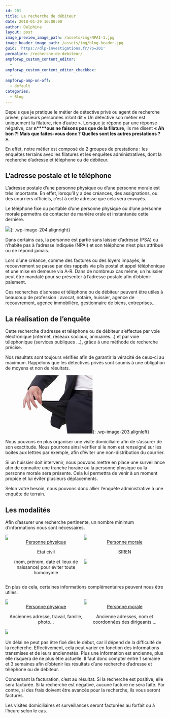 ```yaml
---
id: 201
title: La recherche de débiteur
date: 2018-01-29 10:00:00
author: Delphine
layout: post
image_preview_image_path: /assets/img/NPAI-1.jpg
image_header_image_path: /assets/img/blog-header.jpg
guid: 'https://dlp-investigations.fr/?p=201'
permalink: /recherche-de-debiteur/
ampforwp_custom_content_editor:
  -
ampforwp_custom_content_editor_checkbox:
  -
ampforwp-amp-on-off:
  - default
categories:
  - Blog
---
```


Depuis que je pratique le m&eacute;tier de d&eacute;tective priv&eacute; ou agent de recherche priv&eacute;e, plusieurs personnes m’ont dit &laquo; Un d&eacute;tective son m&eacute;tier est uniquement la filature, rien d’autre &raquo;. Lorsque je r&eacute;pond par une r&eacute;ponse n&eacute;gative, car **n****ous ne faisons pas que de la filature**, ils me disent **&laquo; Ah bon ?! Mais que faites-vous donc ? Quelles sont les autres prestations ? &raquo;**.<!--base32-c9gq6t9k68pp8vkhe4u78e1dc9gq6t9k68-base32-->

En effet, notre m&eacute;tier est compos&eacute; de 2 groupes de prestations : les enqu&ecirc;tes terrains avec les filatures et les enqu&ecirc;tes administratives, dont la recherche d’adresse et t&eacute;l&eacute;phone ou de d&eacute;biteur.

## L’adresse postale et le t&eacute;l&eacute;phone

L’adresse postale d’une personne physique ou d’une personne morale est tr&egrave;s importante. En effet, lorsqu’il y a des cr&eacute;ances, des assignations, ou des courriers officiels, c’est &agrave; cette adresse que cela sera envoy&eacute;s.

Le t&eacute;l&eacute;phone fixe ou portable d’une personne physique ou d’une personne morale permettra de contacter de mani&egrave;re orale et instantan&eacute;e cette derni&egrave;re.

![](https://i0.wp.com/dlp-investigations.fr/wp-content/uploads/2018/01/NPAI-1-filigrane.jpg?resize=122%2C122&amp;ssl=1){: .wp-image-204.alignright}

Dans certains cas, la personne est partie sans laisser d’adresse (PSA) ou n’habite pas &agrave; l’adresse indiqu&eacute;e (NPAI) et son t&eacute;l&eacute;phone n’est plus attribu&eacute; ou ne r&eacute;pond jamais.

Lors d’une cr&eacute;ance, comme des factures ou des loyers impay&eacute;s, le recouvrement se passe par des rappels via plis postal et appel t&eacute;l&eacute;phonique et une mise en demeure via A-R. Dans de nombreux cas m&ecirc;me, un huissier peut &ecirc;tre mandat&eacute; pour se pr&eacute;senter &agrave; l’adresse postale afin d’obtenir paiement.

Ces recherches d’adresse et t&eacute;l&eacute;phone ou de d&eacute;biteur peuvent &ecirc;tre utiles &agrave; beaucoup de profession : avocat, notaire, huissier, agence de recouvrement, agence immobili&egrave;re, gestionnaire de biens, entreprises…

## La r&eacute;alisation de l’enqu&ecirc;te

Cette recherche d’adresse et t&eacute;l&eacute;phone ou de d&eacute;biteur s’effectue par voie &eacute;lectronique (internet, r&eacute;seaux sociaux, annuaires…) et par voie t&eacute;l&eacute;phonique (services publiques …), gr&acirc;ce &agrave; une m&eacute;thode de recherche pr&eacute;cise.

Nos r&eacute;sultats sont toujours v&eacute;rifi&eacute;s afin de garantir la v&eacute;racit&eacute; de ceux-ci au maximum. Rappelons que les d&eacute;tectives priv&eacute;s sont soumis &agrave; une obligation de moyens et non de r&eacute;sultats.

![](/uploads/debiteur.jpg){: .wp-image-203.alignleft}

Nous pouvons en plus organiser une visite domiciliaire afin de s’assurer de son exactitude. Nous pourrons ainsi v&eacute;rifier si le nom est renseign&eacute; sur les boites aux lettres par exemple, afin d’&eacute;viter une non-distribution du courrier.

Si un huissier doit intervenir, nous pouvons mettre en place une surveillance afin de connaitre une tranche horaire o&ugrave; la personne physique ou la personne morale sera pr&eacute;sente. Cela lui permettra de venir &agrave; un moment propice et lui &eacute;viter plusieurs d&eacute;placements.

Selon votre besoin, nous pouvons donc allier l’enqu&ecirc;te administrative &agrave; une enqu&ecirc;te de terrain.

## Les modalit&eacute;s

Afin d’assurer une recherche pertinente, un nombre minimum d’informations nous sont n&eacute;cessaires.

<div class="csRow"><div class="csColumnGap" style="margin: 0px; padding: 0px; float: left; width: 1.56%;"><img style="border: none;" data-recalc-dims="1" src="https://i2.wp.com/dlp-investigations.fr/wp-content/plugins/advanced-wp-columns/assets/js/plugins/views/img/1x1-pixel.png?w=634&amp;ssl=1" /></div><div class="csColumn" style="margin: 0px; padding: 0px; float: left; width: 47.7%;" data-csstartpoint="15" data-csendpoint="472.5" data-cswidth="47.7%" data-csid="96dcf3f0-5b70-6a39-b58c-1365d2185f90"><p style="text-align: center;"><span style="text-decoration: underline;">Personne physique</span></p><p style="text-align: center;">Etat civil</p><p style="text-align: center;">(nom, pr&eacute;nom, date et lieux de naissance) pour &eacute;viter toute homonymie</p></div><div class="csColumnGap" style="margin: 0px; padding: 0px; float: left; width: 1.56%;"><img style="border: none;" data-recalc-dims="1" src="https://i2.wp.com/dlp-investigations.fr/wp-content/plugins/advanced-wp-columns/assets/js/plugins/views/img/1x1-pixel.png?w=634&amp;ssl=1" /></div><div class="csColumn" style="margin: 0px; padding: 0px; float: left; width: 47.7%;" data-csstartpoint="487.5" data-csendpoint="945" data-cswidth="47.7%" data-csid="4db7da1f-a4a1-d2f5-853b-857e96e4ac6d"><p style="text-align: center;"><span style="text-decoration: underline;">Personne morale</span></p><p style="text-align: center;">SIREN</p></div><div class="csColumnGap" style="margin: 0px; padding: 0px; float: left; width: 1.56%;"><img style="border: none;" data-recalc-dims="1" src="https://i2.wp.com/dlp-investigations.fr/wp-content/plugins/advanced-wp-columns/assets/js/plugins/views/img/1x1-pixel.png?w=634&amp;ssl=1" /></div><div style="clear: both; float: none; display: block; visibility: hidden; width: 0px; font-size: 0px; line-height: 0;">&nbsp;</div></div>

En plus de cela, certaines informations compl&eacute;mentaires peuvent nous &ecirc;tre utiles.

<div class="csRow"><div class="csColumnGap" style="margin: 0px; padding: 0px; float: left; width: 1.56%;"><img style="border: none;" data-recalc-dims="1" src="https://i2.wp.com/dlp-investigations.fr/wp-content/plugins/advanced-wp-columns/assets/js/plugins/views/img/1x1-pixel.png?w=634&amp;ssl=1" /></div><div class="csColumn" style="margin: 0px; padding: 0px; float: left; width: 47.7%;" data-csstartpoint="15" data-csendpoint="472.5" data-cswidth="47.7%" data-csid="a2df44e5-363d-cc11-8a02-883f9fdb6936"><p style="text-align: center;"><span style="text-decoration: underline;">Personne physique</span></p><p style="text-align: center;">Anciennes adresse, travail, famille, photo&hellip;</p></div><div class="csColumnGap" style="margin: 0px; padding: 0px; float: left; width: 1.56%; text-align: center;"><img style="border: none;" data-recalc-dims="1" src="https://i2.wp.com/dlp-investigations.fr/wp-content/plugins/advanced-wp-columns/assets/js/plugins/views/img/1x1-pixel.png?w=634&amp;ssl=1" /></div><div class="csColumn" style="margin: 0px; padding: 0px; float: left; width: 47.7%;" data-csstartpoint="487.5" data-csendpoint="945" data-cswidth="47.7%" data-csid="a5dee4b3-4dd6-5565-a544-e7cea395fc64"><p style="text-align: center;"><span style="text-decoration: underline;">Personne morale</span></p><p style="text-align: center;">Ancienne adresses, nom et coordonn&eacute;es des dirigeants &hellip;</p></div><div class="csColumnGap" style="margin: 0px; padding: 0px; float: left; width: 1.56%;"><img style="border: none;" data-recalc-dims="1" src="https://i2.wp.com/dlp-investigations.fr/wp-content/plugins/advanced-wp-columns/assets/js/plugins/views/img/1x1-pixel.png?w=634&amp;ssl=1" /></div><div style="clear: both; float: none; display: block; visibility: hidden; width: 0px; font-size: 0px; line-height: 0;">&nbsp;</div></div>

Un d&eacute;lai ne peut pas &ecirc;tre fix&eacute; d&egrave;s le d&eacute;but, car il d&eacute;pend de la difficult&eacute; de la recherche. Effectivement, cela peut varier en fonction des informations transmises et de leurs anciennet&eacute;s. Plus une information est ancienne, plus elle risquera de ne plus &ecirc;tre actuelle. Il faut donc compter entre 1 semaine et 3 semaines afin d’obtenir les r&eacute;sultats d’une recherche d’adresse et t&eacute;l&eacute;phone ou de d&eacute;biteur.

Concernant la facturation, c’est au r&eacute;sultat. Si la recherche est positive, elle sera factur&eacute;e. Si la recherche est n&eacute;gative, aucune facture ne sera faite. Par contre, si des frais doivent &ecirc;tre avanc&eacute;s pour la recherche, ils vous seront factur&eacute;s.

Les visites domiciliaires et surveillances seront factur&eacute;es au forfait ou &agrave; l’heure selon le cas.